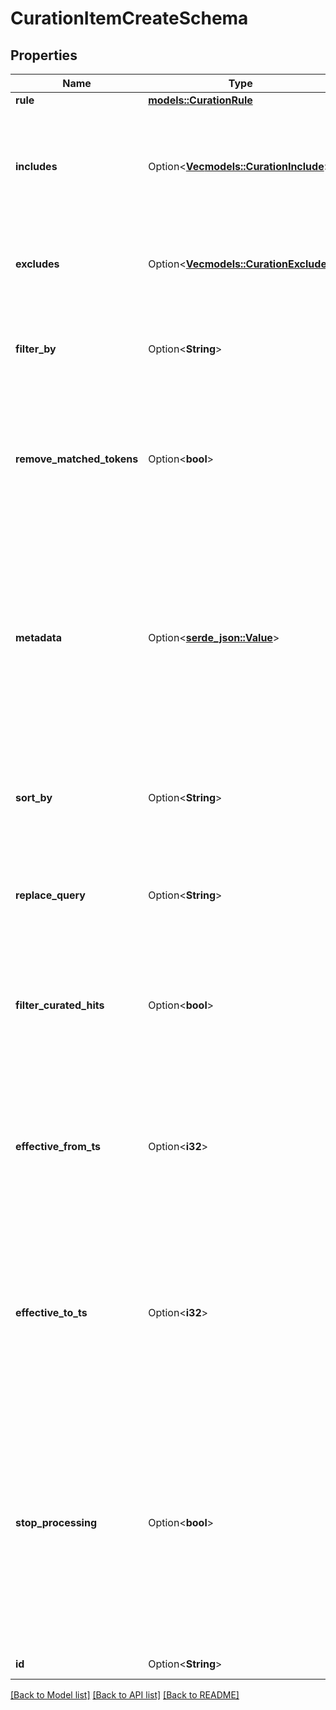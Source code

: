 # CurationItemCreateSchema

## Properties

Name | Type | Description | Notes
------------ | ------------- | ------------- | -------------
**rule** | [**models::CurationRule**](CurationRule.md) |  | 
**includes** | Option<[**Vec<models::CurationInclude>**](CurationInclude.md)> | List of document `id`s that should be included in the search results with their corresponding `position`s. | [optional]
**excludes** | Option<[**Vec<models::CurationExclude>**](CurationExclude.md)> | List of document `id`s that should be excluded from the search results. | [optional]
**filter_by** | Option<**String**> | A filter by clause that is applied to any search query that matches the curation rule.  | [optional]
**remove_matched_tokens** | Option<**bool**> | Indicates whether search query tokens that exist in the curation's rule should be removed from the search query.  | [optional]
**metadata** | Option<[**serde_json::Value**](.md)> | Return a custom JSON object in the Search API response, when this rule is triggered. This can can be used to display a pre-defined message (eg: a promotion banner) on the front-end when a particular rule is triggered.  | [optional]
**sort_by** | Option<**String**> | A sort by clause that is applied to any search query that matches the curation rule.  | [optional]
**replace_query** | Option<**String**> | Replaces the current search query with this value, when the search query matches the curation rule.  | [optional]
**filter_curated_hits** | Option<**bool**> | When set to true, the filter conditions of the query is applied to the curated records as well. Default: false.  | [optional]
**effective_from_ts** | Option<**i32**> | A Unix timestamp that indicates the date/time from which the curation will be active. You can use this to create rules that start applying from a future point in time.  | [optional]
**effective_to_ts** | Option<**i32**> | A Unix timestamp that indicates the date/time until which the curation will be active. You can use this to create rules that stop applying after a period of time.  | [optional]
**stop_processing** | Option<**bool**> | When set to true, curation processing will stop at the first matching rule. When set to false curation processing will continue and multiple curation actions will be triggered in sequence. Curations are processed in the lexical sort order of their id field.  | [optional]
**id** | Option<**String**> | ID of the curation item | [optional]

[[Back to Model list]](../README.md#documentation-for-models) [[Back to API list]](../README.md#documentation-for-api-endpoints) [[Back to README]](../README.md)


